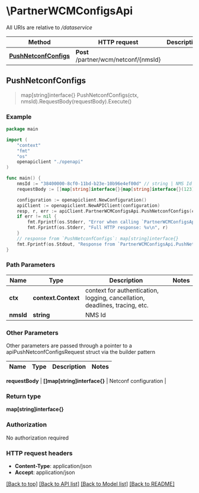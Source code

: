 # \PartnerWCMConfigsApi

All URIs are relative to */dataservice*

Method | HTTP request | Description
------------- | ------------- | -------------
[**PushNetconfConfigs**](PartnerWCMConfigsApi.md#PushNetconfConfigs) | **Post** /partner/wcm/netconf/{nmsId} | 



## PushNetconfConfigs

> map[string]interface{} PushNetconfConfigs(ctx, nmsId).RequestBody(requestBody).Execute()





### Example

```go
package main

import (
    "context"
    "fmt"
    "os"
    openapiclient "./openapi"
)

func main() {
    nmsId := "38400000-8cf0-11bd-b23e-10b96e4ef00d" // string | NMS Id
    requestBody := []map[string]interface{}{map[string]interface{}(123)} // []map[string]interface{} | Netconf configuration (optional)

    configuration := openapiclient.NewConfiguration()
    apiClient := openapiclient.NewAPIClient(configuration)
    resp, r, err := apiClient.PartnerWCMConfigsApi.PushNetconfConfigs(context.Background(), nmsId).RequestBody(requestBody).Execute()
    if err != nil {
        fmt.Fprintf(os.Stderr, "Error when calling `PartnerWCMConfigsApi.PushNetconfConfigs``: %v\n", err)
        fmt.Fprintf(os.Stderr, "Full HTTP response: %v\n", r)
    }
    // response from `PushNetconfConfigs`: map[string]interface{}
    fmt.Fprintf(os.Stdout, "Response from `PartnerWCMConfigsApi.PushNetconfConfigs`: %v\n", resp)
}
```

### Path Parameters


Name | Type | Description  | Notes
------------- | ------------- | ------------- | -------------
**ctx** | **context.Context** | context for authentication, logging, cancellation, deadlines, tracing, etc.
**nmsId** | **string** | NMS Id | 

### Other Parameters

Other parameters are passed through a pointer to a apiPushNetconfConfigsRequest struct via the builder pattern


Name | Type | Description  | Notes
------------- | ------------- | ------------- | -------------

 **requestBody** | **[]map[string]interface{}** | Netconf configuration | 

### Return type

**map[string]interface{}**

### Authorization

No authorization required

### HTTP request headers

- **Content-Type**: application/json
- **Accept**: application/json

[[Back to top]](#) [[Back to API list]](../README.md#documentation-for-api-endpoints)
[[Back to Model list]](../README.md#documentation-for-models)
[[Back to README]](../README.md)

